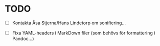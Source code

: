 # TODO
- [ ] Kontakta Åsa Stjerna/Hans Lindetorp om sonifiering...
- [ ] Fixa YAML-headers i MarkDown filer (som behövs för formattering i Pandoc...)


